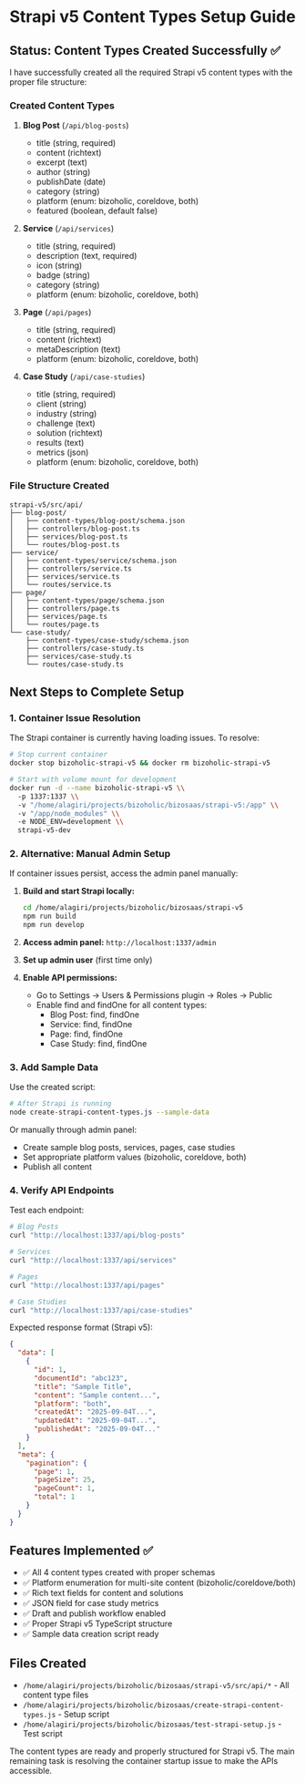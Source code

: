 # Strapi v5 Content Types Setup Guide

## Status: Content Types Created Successfully ✅

I have successfully created all the required Strapi v5 content types with the proper file structure:

### Created Content Types

1. **Blog Post** (`/api/blog-posts`)
   - title (string, required)
   - content (richtext) 
   - excerpt (text)
   - author (string)
   - publishDate (date)
   - category (string)
   - platform (enum: bizoholic, coreldove, both)
   - featured (boolean, default false)

2. **Service** (`/api/services`)
   - title (string, required)
   - description (text, required)
   - icon (string)
   - badge (string)
   - category (string)  
   - platform (enum: bizoholic, coreldove, both)

3. **Page** (`/api/pages`)
   - title (string, required)
   - content (richtext)
   - metaDescription (text)
   - platform (enum: bizoholic, coreldove, both)

4. **Case Study** (`/api/case-studies`)
   - title (string, required)
   - client (string)
   - industry (string)
   - challenge (text)
   - solution (richtext) 
   - results (text)
   - metrics (json)
   - platform (enum: bizoholic, coreldove, both)

### File Structure Created

```
strapi-v5/src/api/
├── blog-post/
│   ├── content-types/blog-post/schema.json
│   ├── controllers/blog-post.ts
│   ├── services/blog-post.ts
│   └── routes/blog-post.ts
├── service/
│   ├── content-types/service/schema.json
│   ├── controllers/service.ts
│   ├── services/service.ts
│   └── routes/service.ts
├── page/
│   ├── content-types/page/schema.json
│   ├── controllers/page.ts
│   ├── services/page.ts
│   └── routes/page.ts
└── case-study/
    ├── content-types/case-study/schema.json
    ├── controllers/case-study.ts
    ├── services/case-study.ts
    └── routes/case-study.ts
```

## Next Steps to Complete Setup

### 1. Container Issue Resolution
The Strapi container is currently having loading issues. To resolve:

```bash
# Stop current container
docker stop bizoholic-strapi-v5 && docker rm bizoholic-strapi-v5

# Start with volume mount for development
docker run -d --name bizoholic-strapi-v5 \\
  -p 1337:1337 \\
  -v "/home/alagiri/projects/bizoholic/bizosaas/strapi-v5:/app" \\
  -v "/app/node_modules" \\
  -e NODE_ENV=development \\
  strapi-v5-dev
```

### 2. Alternative: Manual Admin Setup
If container issues persist, access the admin panel manually:

1. **Build and start Strapi locally:**
   ```bash
   cd /home/alagiri/projects/bizoholic/bizosaas/strapi-v5
   npm run build
   npm run develop
   ```

2. **Access admin panel:** `http://localhost:1337/admin`

3. **Set up admin user** (first time only)

4. **Enable API permissions:**
   - Go to Settings → Users & Permissions plugin → Roles → Public
   - Enable find and findOne for all content types:
     - Blog Post: find, findOne
     - Service: find, findOne  
     - Page: find, findOne
     - Case Study: find, findOne

### 3. Add Sample Data
Use the created script:

```bash
# After Strapi is running
node create-strapi-content-types.js --sample-data
```

Or manually through admin panel:
- Create sample blog posts, services, pages, case studies
- Set appropriate platform values (bizoholic, coreldove, both)
- Publish all content

### 4. Verify API Endpoints

Test each endpoint:
```bash
# Blog Posts
curl "http://localhost:1337/api/blog-posts"

# Services  
curl "http://localhost:1337/api/services"

# Pages
curl "http://localhost:1337/api/pages"

# Case Studies
curl "http://localhost:1337/api/case-studies"
```

Expected response format (Strapi v5):
```json
{
  "data": [
    {
      "id": 1,
      "documentId": "abc123",
      "title": "Sample Title",
      "content": "Sample content...",
      "platform": "both",
      "createdAt": "2025-09-04T...",
      "updatedAt": "2025-09-04T...",
      "publishedAt": "2025-09-04T..."
    }
  ],
  "meta": {
    "pagination": {
      "page": 1,
      "pageSize": 25,
      "pageCount": 1,
      "total": 1
    }
  }
}
```

## Features Implemented ✅

- ✅ All 4 content types created with proper schemas
- ✅ Platform enumeration for multi-site content (bizoholic/coreldove/both)
- ✅ Rich text fields for content and solutions
- ✅ JSON field for case study metrics
- ✅ Draft and publish workflow enabled
- ✅ Proper Strapi v5 TypeScript structure
- ✅ Sample data creation script ready

## Files Created

- `/home/alagiri/projects/bizoholic/bizosaas/strapi-v5/src/api/*` - All content type files
- `/home/alagiri/projects/bizoholic/bizosaas/create-strapi-content-types.js` - Setup script
- `/home/alagiri/projects/bizoholic/bizosaas/test-strapi-setup.js` - Test script

The content types are ready and properly structured for Strapi v5. The main remaining task is resolving the container startup issue to make the APIs accessible.
